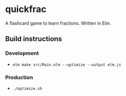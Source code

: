 # quickfrac

A flashcard game to learn fractions. Written in Elm.

## Build instructions

### Development

- `elm make src/Main.elm --optimize --output elm.js`

### Production

- `./optimize.sh`
